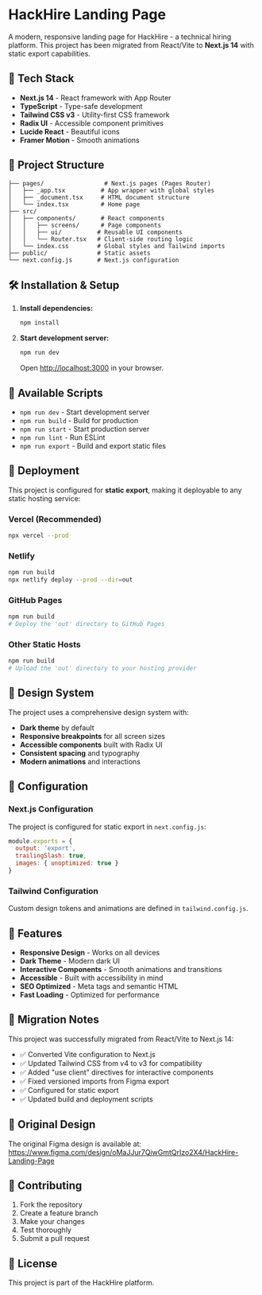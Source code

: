 # HackHire Landing Page

A modern, responsive landing page for HackHire - a technical hiring platform. This project has been migrated from React/Vite to **Next.js 14** with static export capabilities.

## 🚀 Tech Stack

- **Next.js 14** - React framework with App Router
- **TypeScript** - Type-safe development
- **Tailwind CSS v3** - Utility-first CSS framework
- **Radix UI** - Accessible component primitives
- **Lucide React** - Beautiful icons
- **Framer Motion** - Smooth animations

## 📁 Project Structure

```
├── pages/                 # Next.js pages (Pages Router)
│   ├── _app.tsx          # App wrapper with global styles
│   ├── _document.tsx     # HTML document structure
│   └── index.tsx         # Home page
├── src/
│   ├── components/       # React components
│   │   ├── screens/      # Page components
│   │   ├── ui/          # Reusable UI components
│   │   └── Router.tsx   # Client-side routing logic
│   └── index.css        # Global styles and Tailwind imports
├── public/              # Static assets
└── next.config.js       # Next.js configuration
```

## 🛠 Installation & Setup

1. **Install dependencies:**
   ```bash
   npm install
   ```

2. **Start development server:**
   ```bash
   npm run dev
   ```
   Open [http://localhost:3000](http://localhost:3000) in your browser.

## 📜 Available Scripts

- `npm run dev` - Start development server
- `npm run build` - Build for production
- `npm run start` - Start production server
- `npm run lint` - Run ESLint
- `npm run export` - Build and export static files

## 🚀 Deployment

This project is configured for **static export**, making it deployable to any static hosting service:

### Vercel (Recommended)
```bash
npx vercel --prod
```

### Netlify
```bash
npm run build
npx netlify deploy --prod --dir=out
```

### GitHub Pages
```bash
npm run build
# Deploy the 'out' directory to GitHub Pages
```

### Other Static Hosts
```bash
npm run build
# Upload the 'out' directory to your hosting provider
```

## 🎨 Design System

The project uses a comprehensive design system with:
- **Dark theme** by default
- **Responsive breakpoints** for all screen sizes
- **Accessible components** built with Radix UI
- **Consistent spacing** and typography
- **Modern animations** and interactions

## 🔧 Configuration

### Next.js Configuration
The project is configured for static export in `next.config.js`:
```javascript
module.exports = {
  output: 'export',
  trailingSlash: true,
  images: { unoptimized: true }
}
```

### Tailwind Configuration
Custom design tokens and animations are defined in `tailwind.config.js`.

## 📱 Features

- **Responsive Design** - Works on all devices
- **Dark Theme** - Modern dark UI
- **Interactive Components** - Smooth animations and transitions
- **Accessible** - Built with accessibility in mind
- **SEO Optimized** - Meta tags and semantic HTML
- **Fast Loading** - Optimized for performance

## 🔄 Migration Notes

This project was successfully migrated from React/Vite to Next.js 14:
- ✅ Converted Vite configuration to Next.js
- ✅ Updated Tailwind CSS from v4 to v3 for compatibility
- ✅ Added "use client" directives for interactive components
- ✅ Fixed versioned imports from Figma export
- ✅ Configured for static export
- ✅ Updated build and deployment scripts

## 📄 Original Design

The original Figma design is available at: https://www.figma.com/design/oMaJJur7QiwGmtQrIzo2X4/HackHire-Landing-Page

## 🤝 Contributing

1. Fork the repository
2. Create a feature branch
3. Make your changes
4. Test thoroughly
5. Submit a pull request

## 📝 License

This project is part of the HackHire platform.